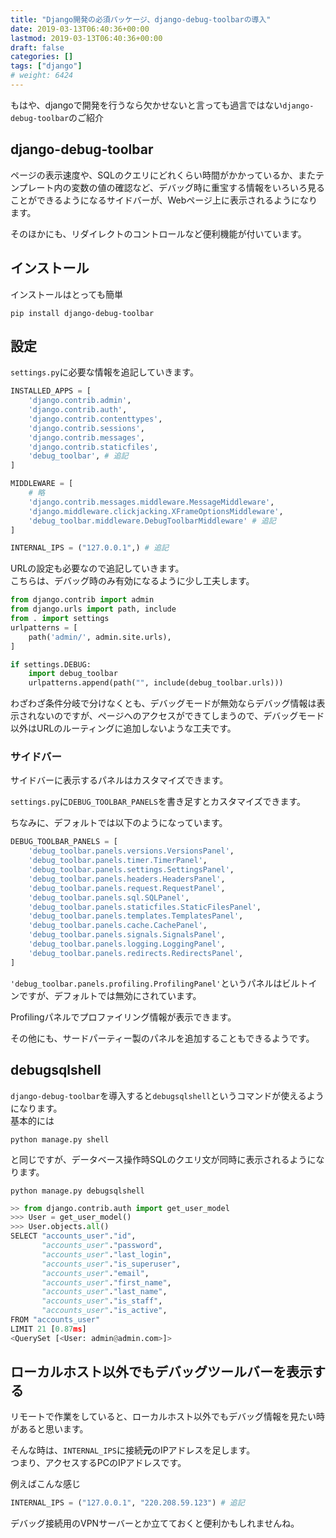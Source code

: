 ```yaml
---
title: "Django開発の必須パッケージ、django-debug-toolbarの導入"
date: 2019-03-13T06:40:36+00:00
lastmod: 2019-03-13T06:40:36+00:00
draft: false
categories: []
tags: ["django"]
# weight: 6424
---
```

もはや、djangoで開発を行うなら欠かせないと言っても過言ではない`django-debug-toolbar`のご紹介  

## django-debug-toolbar  
ページの表示速度や、SQLのクエリにどれくらい時間がかかっているか、またテンプレート内の変数の値の確認など、デバッグ時に重宝する情報をいろいろ見ることができるようになるサイドバーが、Webページ上に表示されるようになります。  

そのほかにも、リダイレクトのコントロールなど便利機能が付いています。  

## インストール  
インストールはとっても簡単  
```
pip install django-debug-toolbar
```

## 設定  
`settings.py`に必要な情報を追記していきます。  
```py
INSTALLED_APPS = [
    'django.contrib.admin',
    'django.contrib.auth',
    'django.contrib.contenttypes',
    'django.contrib.sessions',
    'django.contrib.messages',
    'django.contrib.staticfiles',
    'debug_toolbar', # 追記
]

MIDDLEWARE = [
    # 略
    'django.contrib.messages.middleware.MessageMiddleware',
    'django.middleware.clickjacking.XFrameOptionsMiddleware',
    'debug_toolbar.middleware.DebugToolbarMiddleware' # 追記
]

INTERNAL_IPS = ("127.0.0.1",) # 追記
```

URLの設定も必要なので追記していきます。  
こちらは、デバッグ時のみ有効になるように少し工夫します。  
```py
from django.contrib import admin
from django.urls import path, include
from . import settings
urlpatterns = [
    path('admin/', admin.site.urls),
]

if settings.DEBUG:
    import debug_toolbar
    urlpatterns.append(path("", include(debug_toolbar.urls)))
```
わざわざ条件分岐で分けなくとも、デバッグモードが無効ならデバッグ情報は表示されないのですが、ページへのアクセスができてしまうので、デバッグモード以外はURLのルーティングに追加しないような工夫です。  

### サイドバー    

サイドバーに表示するパネルはカスタマイズできます。  

`settings.py`に`DEBUG_TOOLBAR_PANELS`を書き足すとカスタマイズできます。  

ちなみに、デフォルトでは以下のようになっています。  
```py
DEBUG_TOOLBAR_PANELS = [
    'debug_toolbar.panels.versions.VersionsPanel',
    'debug_toolbar.panels.timer.TimerPanel',
    'debug_toolbar.panels.settings.SettingsPanel',
    'debug_toolbar.panels.headers.HeadersPanel',
    'debug_toolbar.panels.request.RequestPanel',
    'debug_toolbar.panels.sql.SQLPanel',
    'debug_toolbar.panels.staticfiles.StaticFilesPanel',
    'debug_toolbar.panels.templates.TemplatesPanel',
    'debug_toolbar.panels.cache.CachePanel',
    'debug_toolbar.panels.signals.SignalsPanel',
    'debug_toolbar.panels.logging.LoggingPanel',
    'debug_toolbar.panels.redirects.RedirectsPanel',
]
```

`'debug_toolbar.panels.profiling.ProfilingPanel'`というパネルはビルトインですが、デフォルトでは無効にされています。  

Profilingパネルでプロファイリング情報が表示できます。  

その他にも、サードパーティー製のパネルを追加することもできるようです。  

## debugsqlshell  
`django-debug-toolbar`を導入すると`debugsqlshell`というコマンドが使えるようになります。  
基本的には  
```
python manage.py shell
```
と同じですが、データベース操作時SQLのクエリ文が同時に表示されるようになります。  
```
python manage.py debugsqlshell
```


```py
>> from django.contrib.auth import get_user_model
>>> User = get_user_model()
>>> User.objects.all()
SELECT "accounts_user"."id",
       "accounts_user"."password",
       "accounts_user"."last_login",
       "accounts_user"."is_superuser",
       "accounts_user"."email",
       "accounts_user"."first_name",
       "accounts_user"."last_name",
       "accounts_user"."is_staff",
       "accounts_user"."is_active",
FROM "accounts_user"
LIMIT 21 [0.87ms]
<QuerySet [<User: admin@admin.com>]>
```

## ローカルホスト以外でもデバッグツールバーを表示する  
リモートで作業をしていると、ローカルホスト以外でもデバッグ情報を見たい時があると思います。  

そんな時は、`INTERNAL_IPS`に接続**元**のIPアドレスを足します。  
つまり、アクセスするPCのIPアドレスです。  

例えばこんな感じ  
```py
INTERNAL_IPS = ("127.0.0.1", "220.208.59.123") # 追記
```

デバッグ接続用のVPNサーバーとか立てておくと便利かもしれませんね。
